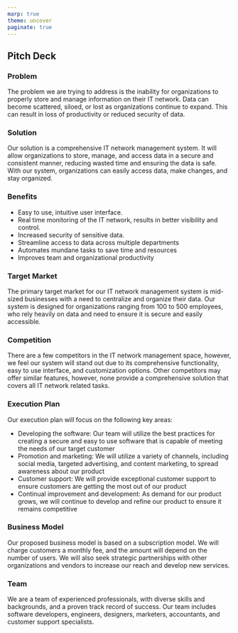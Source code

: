 ```yaml
---
marp: true
theme: uncover
paginate: true
---
```

## Pitch Deck

### Problem
The problem we are trying to address is the inability for organizations to properly store and manage information on their IT network. Data can become scattered, siloed, or lost as organizations continue to expand. This can result in loss of productivity or reduced security of data. 

### Solution
Our solution is a comprehensive IT network management system. It will allow organizations to store, manage, and access data in a secure and consistent manner, reducing wasted time and ensuring the data is safe. With our system, organizations can easily access data, make changes, and stay organized.

### Benefits
- Easy to use, intuitive user interface. 
- Real time monitoring of the IT network, results in better visibility and control. 
- Increased security of sensitive data. 
- Streamline access to data across multiple departments
- Automates mundane tasks to save time and resources
- Improves team and organizational productivity 

### Target Market
The primary target market for our IT network management system is mid-sized businesses with a need to centralize and organize their data. Our system is designed for organizations ranging from 100 to 500 employees, who rely heavily on data and need to ensure it is secure and easily accessible. 

### Competition
There are a few competitors in the IT network management space, however, we feel our system will stand out due to its comprehensive functionality, easy to use interface, and customization options. Other competitors may offer similar features, however, none provide a comprehensive solution that covers all IT network related tasks. 

### Execution Plan
Our execution plan will focus on the following key areas:
- Developing the software: Our team will utilize the best practices for creating a secure and easy to use software that is capable of meeting the needs of our target customer 
- Promotion and marketing: We will utilize a variety of channels, including social media, targeted advertising, and content marketing, to spread awareness about our product 
- Customer support: We will provide exceptional customer support to ensure customers are getting the most out of our product 
- Continual improvement and development: As demand for our product grows, we will continue to develop and refine our product to ensure it remains competitive

### Business Model
Our proposed business model is based on a subscription model. We will charge customers a monthly fee, and the amount will depend on the number of users. We will also seek strategic partnerships with other organizations and vendors to increase our reach and develop new services.

### Team
We are a team of experienced professionals, with diverse skills and backgrounds, and a proven track record of success. Our team includes software developers, engineers, designers, marketers, accountants, and customer support specialists.
  